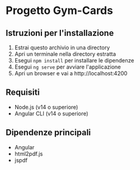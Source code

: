# Progetto Gym-Cards

## Istruzioni per l'installazione

1. Estrai questo archivio in una directory
2. Apri un terminale nella directory estratta
3. Esegui `npm install` per installare le dipendenze
4. Esegui `ng serve` per avviare l'applicazione
5. Apri un browser e vai a http://localhost:4200

## Requisiti

- Node.js (v14 o superiore)
- Angular CLI (v14 o superiore)

## Dipendenze principali

- Angular
- html2pdf.js
- jspdf
